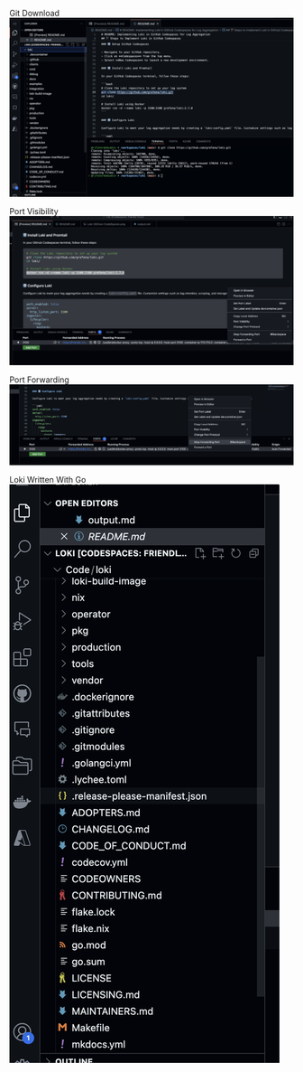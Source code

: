 Git Download
![Git Download](/Images/Loki-GitOver-CodeSpaces.png)

Port Visibility
![Port Visbility](/Images/Port-visibility.png)

Port Forwarding
![Port Forwarding](/Images/Port-forwarding.png)

Loki Written With Go
![Loki and Go](/Images/loki-written-with-go.png)